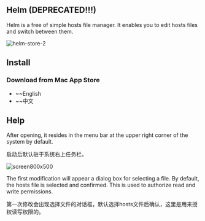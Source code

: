 Helm  (DEPRECATED!!!)
-----------------

Helm is a free of simple hosts file manager. It enables you to edit hosts files and switch between them.

![helm-store-2](https://cloud.githubusercontent.com/assets/1193966/15205065/d62c0480-1846-11e6-84be-d254e090cad3.png)

## Install

### Download from Mac App Store

* ~~English
* ~~中文

## Help

After opening, it resides in the menu bar at the upper right corner of the system by default.

启动后默认驻于系统右上任务栏。

![screen800x500](https://cloud.githubusercontent.com/assets/1193966/26041430/4bc75ea8-395f-11e7-93b9-604e6878b41d.png)


The first modification will appear a dialog box for selecting a file. By default, the hosts file is selected and confirmed. This is used to authorize read and write permissions.

第一次修改会出现选择文件的对话框，默认选择hosts文件后确认，这里是用来授权读写权限的。




